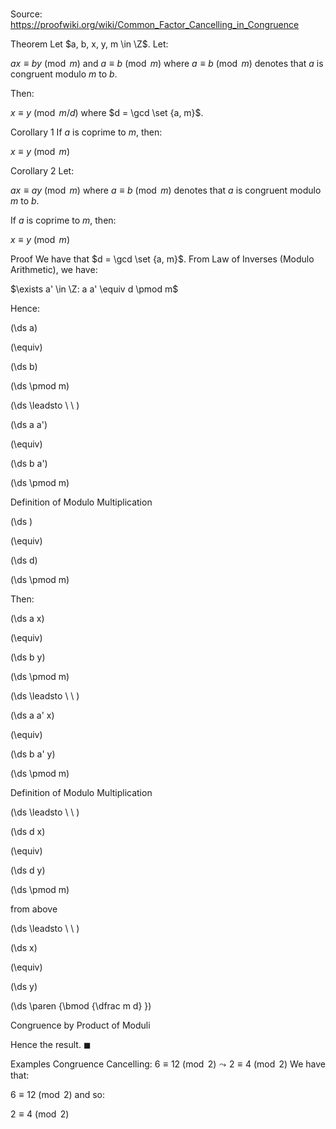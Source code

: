 # 

Source: https://proofwiki.org/wiki/Common_Factor_Cancelling_in_Congruence



Theorem
Let $a, b, x, y, m \in \Z$.
Let:

$a x \equiv b y \pmod m$ and $a \equiv b \pmod m$
where $a \equiv b \pmod m$ denotes that $a$ is congruent modulo $m$ to $b$.

Then:

$x \equiv y \pmod {m / d}$
where $d = \gcd \set {a, m}$.


Corollary 1
If $a$ is coprime to $m$, then:

$x \equiv y \pmod m$


Corollary 2
Let:

$a x \equiv a y \pmod m$
where $a \equiv b \pmod m$ denotes that $a$ is congruent modulo $m$ to $b$.

If $a$ is coprime to $m$, then:

$x \equiv y \pmod m$


Proof
We have that $d = \gcd \set {a, m}$.
From Law of Inverses (Modulo Arithmetic), we have:

$\exists a' \in \Z: a a' \equiv d \pmod m$

Hence:














\(\ds a\)

\(\equiv\)







\(\ds b\)

\(\ds \pmod m\)












\(\ds \leadsto \ \ \)





\(\ds a a'\)

\(\equiv\)







\(\ds b a'\)

\(\ds \pmod m\)



Definition of Modulo Multiplication














\(\ds \)

\(\equiv\)







\(\ds d\)

\(\ds \pmod m\)








Then:














\(\ds a x\)

\(\equiv\)







\(\ds b y\)

\(\ds \pmod m\)












\(\ds \leadsto \ \ \)





\(\ds a a' x\)

\(\equiv\)







\(\ds b a' y\)

\(\ds \pmod m\)



Definition of Modulo Multiplication








\(\ds \leadsto \ \ \)





\(\ds d x\)

\(\equiv\)







\(\ds d y\)

\(\ds \pmod m\)



from above








\(\ds \leadsto \ \ \)





\(\ds x\)

\(\equiv\)







\(\ds y\)

\(\ds \paren {\bmod {\dfrac m d} }\)



Congruence by Product of Moduli



Hence the result.
$\blacksquare$


Examples
Congruence Cancelling: $6 \equiv 12 \pmod 2 \leadsto 2 \equiv 4 \pmod 2$
We have that:

$6 \equiv 12 \pmod 2$
and so:

$2 \equiv 4 \pmod 2$




